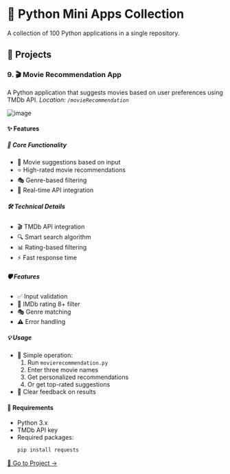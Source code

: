 # 🐍 Python Mini Apps Collection
A collection of 100 Python applications in a single repository.

## 🚀 Projects

### 9. 🎬 Movie Recommendation App
A Python application that suggests movies based on user preferences using TMDb API.
*Location: `/movieRecommendation`*

![image](https://github.com/parzivalhaliday/100-python-apps/blob/main/movieRecommendation/image.png)

#### ✨ Features

##### 🔄 Core Functionality
- 🎯 Movie suggestions based on input
- ⭐ High-rated movie recommendations
- 🎭 Genre-based filtering
- 🔄 Real-time API integration

##### 🛠️ Technical Details
- 🎬 TMDb API integration
- 🔍 Smart search algorithm
- 📊 Rating-based filtering
- ⚡ Fast response time

##### 🛡️ Features
- ✅ Input validation
- 🌟 IMDb rating 8+ filter
- 🎭 Genre matching
- ⚠️ Error handling

##### 💡 Usage
- 🔧 Simple operation:
  1. Run `movierecommendation.py`
  2. Enter three movie names
  3. Get personalized recommendations
  4. Or get top-rated suggestions
- 📝 Clear feedback on results

#### 🔧 Requirements
- Python 3.x
- TMDb API key
- Required packages:
  ```bash
  pip install requests
  ```

[📂 Go to Project →](/)
